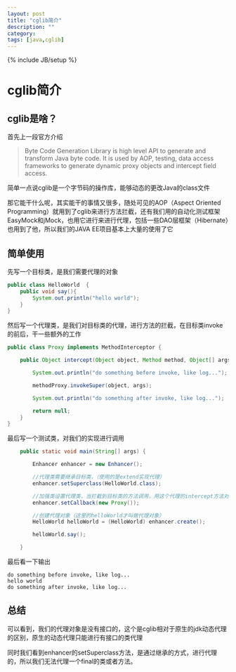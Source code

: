 ```yaml
---
layout: post
title: "cglib简介"
description: ""
category:
tags: [java,cglib]
---
```

{% include JB/setup %}


# cglib简介

## cglib是啥？
首先上一段官方介绍
> Byte Code Generation Library is high level API to generate and transform Java byte code. It is used by AOP, testing, data access frameworks to generate dynamic proxy objects and intercept field access.

简单一点说cglib是一个字节码的操作库，能够动态的更改Java的class文件

那它能干什么呢，其实能干的事情又很多，随处可见的AOP（Aspect Oriented Programming）就用到了cglib来进行方法拦截，还有我们用的自动化测试框架EasyMock和jMock，也用它进行来进行代理，包括一些DAO层框架（Hibernate）也用到了他，所以我们的JAVA EE项目基本上大量的使用了它

## 简单使用

先写一个目标类，是我们需要代理的对象

~~~java
public class HelloWorld  {
    public void say(){
        System.out.println("hello world");
    }
}
~~~

然后写一个代理类，是我们对目标类的代理，进行方法的拦截，在目标类invoke的前后，干一些额外的工作

~~~java
public class Proxy implements MethodInterceptor {

	public Object intercept(Object object, Method method, Object[] args, MethodProxy methodProxy) throws Throwable {

		System.out.println("do something before invoke, like log...");

		methodProxy.invokeSuper(object, args);

		System.out.println("do something after invoke, like log...");

		return null;
	}
}
~~~

最后写一个测试类，对我们的实现进行调用

~~~java
    public static void main(String[] args) {

        Enhancer enhancer = new Enhancer();

        //代理类需要继承目标类，（使用的是extend实现代理）
        enhancer.setSuperclass(HelloWorld.class);

        //加强类设置代理类，当拦截到目标类的方法调用，用这个代理的intercept方法对原方法加强
        enhancer.setCallback(new Proxy());

        //创建代理对象（这里的helloWorld才叫做代理对象）
        HelloWorld helloWorld = (HelloWorld) enhancer.create();

        helloWorld.say();

    }
~~~

最后看一下输出

~~~shell
do something before invoke, like log...
hello world
do something after invoke, like log...
~~~


## 总结

可以看到，我们的代理对象是没有接口的，这个是cglib相对于原生的jdk动态代理的区别，原生的动态代理只能进行有接口的类代理

同时我们看到enhancer的setSuperclass方法，是通过继承的方式，进行代理的，所以我们无法代理一个final的类或者方法。
